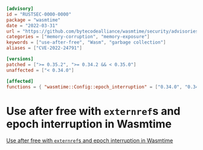 ```toml
[advisory]
id = "RUSTSEC-0000-0000"
package = "wasmtime"
date = "2022-03-31"
url = "https://github.com/bytecodealliance/wasmtime/security/advisories/GHSA-gwc9-348x-qwv2"
categories = ["memory-corruption", "memory-exposure"]
keywords = ["use-after-free", "Wasm", "garbage collection"]
aliases = ["CVE-2022-24791"]

[versions]
patched = [">= 0.35.2", ">= 0.34.2 && < 0.35.0"]
unaffected = ["< 0.34.0"]

[affected]
functions = { "wasmtime::Config::epoch_interruption" = ["0.34.0", "0.34.1", "0.35.0", "0.35.1"] }
```

# Use after free with `externref`s and epoch interruption in Wasmtime

[Use after free with `externref`s and epoch interruption in Wasmtime](https://github.com/bytecodealliance/wasmtime/security/advisories/GHSA-gwc9-348x-qwv2)

